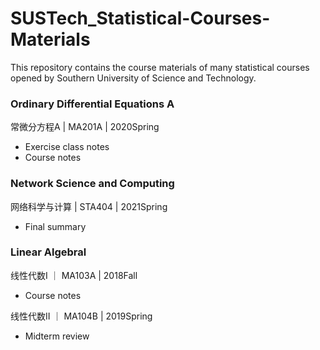 # SUSTech_Statistical-Courses-Materials

This repository contains the course materials of many statistical courses opened by Southern University of Science and Technology.

### Ordinary Differential Equations A
常微分方程A | MA201A | 2020Spring
- Exercise class notes
- Course notes
  

### Network Science and Computing
网络科学与计算 | STA404 | 2021Spring
- Final summary
  

### Linear Algebral
线性代数I ｜ MA103A | 2018Fall
- Course notes

线性代数II ｜ MA104B | 2019Spring
- Midterm review
